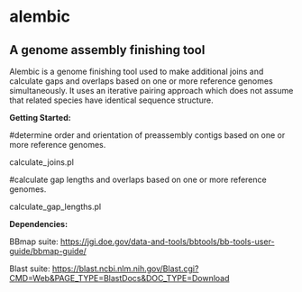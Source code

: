# alembic
<b><h2>A genome assembly finishing tool</h2></b>
<p>
Alembic is a genome finishing tool used to make additional joins and calculate gaps and overlaps based on one or more reference genomes simultaneously. It uses an iterative pairing approach which does not assume that related species have identical sequence structure.  

<b>Getting Started:</b>

#determine order and orientation of preassembly contigs based on one or more reference genomes. <p>
calculate_joins.pl


#calculate gap lengths and overlaps based on one or more reference genomes. <p>
calculate_gap_lengths.pl


<b>Dependencies:</b>

BBmap suite:
https://jgi.doe.gov/data-and-tools/bbtools/bb-tools-user-guide/bbmap-guide/

Blast suite:
https://blast.ncbi.nlm.nih.gov/Blast.cgi?CMD=Web&PAGE_TYPE=BlastDocs&DOC_TYPE=Download
